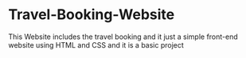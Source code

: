 # Travel-Booking-Website
This Website includes the travel booking and it just a simple front-end website using HTML and CSS and it is a basic project
